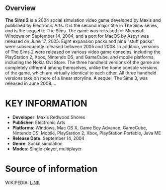 ## Overview

**The Sims 2** is a 2004 social simulation video game developed by Maxis and published by Electronic Arts. It is the second major title in The Sims series, and is the sequel to The Sims. The game was released for Microsoft Windows on September 14, 2004, and a port for MacOS by Aspyr was released on June 17, 2005. Eight expansion packs and nine "stuff packs" were subsequently released between 2005 and 2008. In addition, versions of The Sims 2 were released on various video game consoles, including the PlayStation 2, Xbox, Nintendo DS, and GameCube, and mobile platforms, including the Nokia Ovi Store. The three handheld versions of the game are completely different among themselves, unlike the home console versions of the game, which are virtually identical to each other. All three handheld versions take on more of a linear storyline. A sequel, The Sims 3, was released in June 2009....

# KEY INFORMATION

- **Developer**: Maxis Redwood Shores
- **Publisher**: Electronic Arts
- **Platforms**: Windows, Mac OS X, Game Boy Advance, GameCube, Nintendo DS, Mobile, PlayStation 2, Xbox, PlayStation Portable, Java ME
- **Release Date**: September 14, 2004
- **Genre**: Social simulation
- **Modes**: Single-player, multiplayer

# Source of information
 WIKIPEDIA: [LINK](https://en.wikipedia.org/wiki/The_Sims_2)
